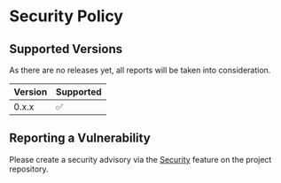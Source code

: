 # Security Policy

## Supported Versions

As there are no releases yet, all reports will be taken into consideration.

| Version | Supported          |
| ------- | ------------------ |
| 0.x.x   | :white_check_mark: |

## Reporting a Vulnerability

Please create a security advisory via the [Security](https://github.com/dibrale/Regions/security) feature on the project repository.
